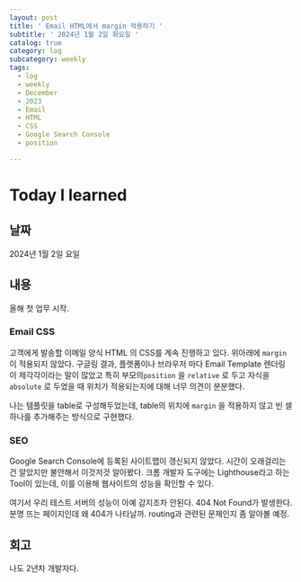```yaml
---
layout: post
title: ' Email HTML에서 margin 적용하기 '
subtitle: ' 2024년 1월 2일 화요일 '
catalog: true
category: log
subcategory: weekly
tags:
  - log
  - weekly
  - December
  - 2023
  - Email
  - HTML
  - CSS
  - Google Search Console
  - position

---
```


# Today I learned

## 날짜

2024년 1월 2일 요일

## 내용

올해 첫 업무 시작.

### Email CSS

 고객에게 발송할 이메일 양식 HTML 의 CSS를 계속 진행하고 있다. 위아래에 `margin`이 적용되지 않았다. 구글링 결과, 플랫폼이나 브라우저 마다 Email Template 렌더링이 제각각이라는 말이 많았고 특히 부모의`position` 을 `relative` 로 두고 자식을 `absolute` 로 두었을 때 위치가 적용되는지에 대해 너무 의견이 분분했다.

  나는 템플릿을 table로 구성해두었는데, table의 위치에 `margin` 을 적용하지 않고 빈 셀 하나를 추가해주는 방식으로 구현했다.

### SEO

 Google Search Console에 등록된 사이트맵이 갱신되지 않았다. 시간이 오래걸리는 건 알았지만 불안해서 이것저것 알아봤다. 크롬 개발자 도구에는 Lighthouse라고 하는 Tool이 있는데, 이를 이용해 웹사이트의 성능을 확인할 수 있다.

여기서 우리 테스트 서버의 성능이 아예 감지조차 안된다. 404 Not Found가 발생한다. 분명 뜨는 페이지인데 왜 404가 나타날까. routing과 관련된 문제인지 좀 알아볼 예정.

## 회고

나도 2년차 개발자다.
